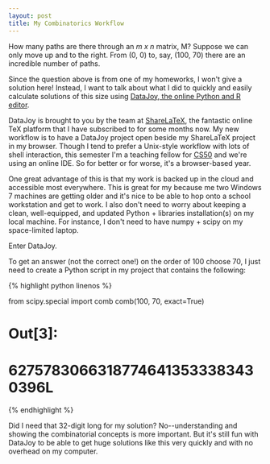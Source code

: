 ```yaml
---
layout: post
title: My Combinatorics Workflow
---
```

How many paths are there through an *m x n* matrix, M? Suppose we can only move up and to the right. From (0, 0) to, say, (100, 70) there are an incredible number of paths.

Since the question above is from one of my homeworks, I won't give a solution here! Instead, I want to talk about what I did to quickly and easily calculate solutions of this size using [DataJoy, the online Python and R editor](https://www.getdatajoy.com?r=7eed6c61&rm=d&rs=b).

DataJoy is brought to you by the team at [ShareLaTeX](https://www.sharelatex.com), the fantastic online TeX platform that I have subscribed to for some months now. My new workflow is to have a DataJoy project open beside my ShareLaTeX project in my browser. Though I tend to prefer a Unix-style workflow with lots of shell interaction, this semester I'm a teaching fellow for [CS50](https://cs50.yale.edu) and we're using an online IDE. So for better or for worse, it's a browser-based year.

One great advantage of this is that my work is backed up in the cloud and accessible most everywhere. This is great for my because me two Windows 7 machines are getting older and it's nice to be able to hop onto a school workstation and get to work. I also don't need to worry about keeping a clean, well-equipped, and updated Python + libraries installation(s) on my local machine. For instance, I don't need to have numpy + scipy on my space-limited laptop.

Enter DataJoy.

To get an answer (not the correct one!) on the order of 100 choose 70, I just need to create a Python script in my project that contains the following:



{% highlight python linenos %}

from scipy.special import comb
comb(100, 70, exact=True)

# Out[3]:
# 62757830663187746413533383430396L

{% endhighlight %}

Did I need that 32-digit long for my solution? No--understanding and showing the combinatorial concepts is more important. But it's still fun with DataJoy to be able to get huge solutions like this very quickly and with no overhead on my computer.
